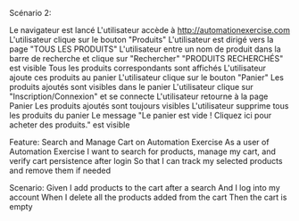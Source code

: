 Scénario 2:
 
Le navigateur est lancé
L'utilisateur accède à http://automationexercise.com
L'utilisateur clique sur le bouton "Produits"
L'utilisateur est dirigé vers la page "TOUS LES PRODUITS"
L'utilisateur entre un nom de produit dans la barre de recherche et clique sur "Rechercher"
"PRODUITS RECHERCHÉS" est visible
Tous les produits correspondants sont affichés
L'utilisateur ajoute ces produits au panier
L'utilisateur clique sur le bouton "Panier"
Les produits ajoutés sont visibles dans le panier
L'utilisateur clique sur "Inscription/Connexion" et se connecte
L'utilisateur retourne à la page Panier
Les produits ajoutés sont toujours visibles
L'utilisateur supprime tous les produits du panier
Le message "Le panier est vide ! Cliquez ici pour acheter des produits." est visible

Feature: Search and Manage Cart on Automation Exercise
  As a user of Automation Exercise
  I want to search for products, manage my cart, and verify cart persistence after login
  So that I can track my selected products and remove them if needed

  Scenario: 
    Given I add products to the cart after a search 
    And I log into my account 
    When I delete all the products added from the cart 
    Then the cart is empty
